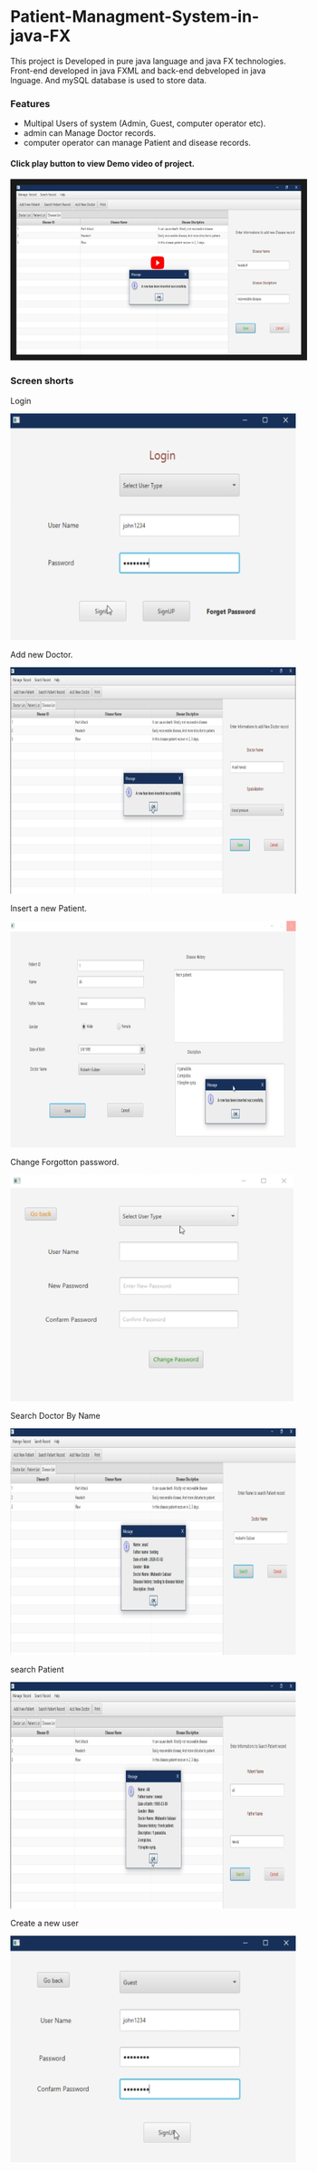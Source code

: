# Patient-Managment-System-in-java-FX

<p>This project is Developed in pure java language and java FX technologies. 
Front-end developed in java FXML and back-end debveloped in java lnguage. And mySQL database is used to store data.</p>

<h3>Features</h3>

<ul>
<li>Multipal Users of system (Admin, Guest, computer operator etc).</li>
<li>admin can Manage Doctor records. </li>
<li>computer operator can manage Patient and disease records.</li></ul>

<h4>Click play button to view Demo video of project.<h4/>
  
  <a href="https://www.youtube.com/watch?v=3-L3c0RB8qM?feature=player_embedded&v=YOUTUBE_VIDEO_ID_HERE" target="_blank"><img src="assets/FX.PNG" 
alt="Click Image to play video" width="600" height="300" border="10" /></a>
  

<h3>Screen shorts</h3>
  
  Login
  
<img src="assets/loginFx.PNG" width="600" height="400">
 
 Add new Doctor.
 
 <img src="assets/addDoctor.PNG" width="1000" height="400">
 
 Insert a new Patient.
 
 <img src="assets/addpatientFX.PNG" width="1000" height="400">
 
 Change Forgotton password.
 
 <img src="assets/forget password.PNG" width="500" height="400">
 
 Search Doctor By Name
 
 <img src="assets/searchDoctorByName.PNG" width="1000" height="400">

search Patient

<img src="assets/searchpatient.PNG" width="1000" height="400">

Create a new user

<img src="assets/signup.PNG" width="600" height="400">
